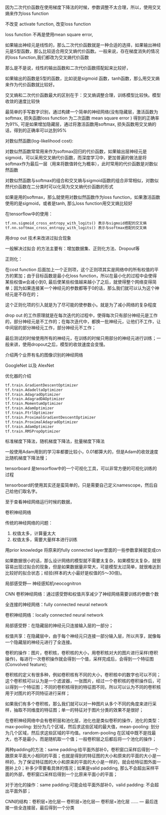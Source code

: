 因为二次代价函数在使用梯度下降法的时候，参数调整不太合理，所以，使用交叉熵来作为loss function 

不改变 activate function, 改变loss function 

loss function 不再是使用mean square error, 

如果输出神经元是线性的，那么二次代价函数就是一种合适的选择，如果输出神经元是S型函数，那么比较适合用交叉熵代价函数。一般来说，存在梯度消失的情况的loss function,我们都改为交叉熵代价函数

那么是不是说，线性的输出函数和二次代价函数搭配起来比较好，

如果输出的函数是S型的函数，比如说是sigmoid 函数，tanh函数，那么用交叉熵来作为代价函数就比较好。



交叉熵和二次代价函数最大的区别在于：交叉熵调整合理，训练模型比较快。模型收敛的速度比较快

最简单的手写数字识别，通过构建一个简单的神经网络(没有隐藏层，激活函数为softmax, 损失函数loss function 为二次函数 mean square error ) 得到的正确率为91%, 可是如果增加隐藏层，通过将激活函数用softmax, 损失函数用交叉熵的话，得到的正确率可以达到95%



对数似然函数(log-likelihood cost):

对数似然函数常常用来作为softmax回归的代价函数，如果输出层神经元是sigmoid，可以采用交叉熵代价函数，而深度学习中，更加普遍的做法是将softmax作为最后一层（用来将数值转化为概率），此时常用的代价函数是对数似然函数

对数似然函数与softmax的组合和交叉熵与sigmoid函数的组合非常相似，对数似然代价函数在二分类时可以化简为交叉熵代价函数的形式

如果是用的softmax，那么就使用对数似然函数作为loss function，如果激活函数使用的是sigmoid，或者是tanh, 那么loss function用交叉熵比较好



在tensorflow中的使用：

```python
tf.nn.sigmoid_cross_entropy_with_logits() 表示与sigmoid搭配的交叉熵
tf.nn.softmax_cross_entropy_with_logits() 表示与softmax搭配的交叉熵
```







用drop out 技术来改进过拟合现象

一般解决过拟合 的方法主要有：增加数据集、正则化方法、Dropout等

正则化：

在cost function 后面加上一个正则项，这个正则项其实是网络中的所有权值的平方的累加；由于目标函数是最小化loss function，所以在最小化的过程中会使得某些权值w会减小到0, 最后使某些权值越来越小了之后，就使得整个网络变得简单；因为如果连接某一个神经元的参数都等于0的话，那么我们就可以认为这个神经元是不存在的；

这个正则化项的引入就是为了尽可能的使参数小。就是为了减小网络的复杂程度





drop out 的工作原理就是在每次迭代的过程中，使得每次只有部分神经元是工作的，部分神经元是不工作的；在每次迭代中，都换一批神经元，让他们不工作，让中间层的部分神经元工作，部分神经元不工作；

最后测试的时候使用所有的神经元，在训练的时候只用部分的神经元进行训练；一般来讲，使用dropout之后，模型的收敛速度会变慢。



介绍两个业界有名的图像识别的神经网络

GoogleNet 以及 AlexNet







优化器的介绍

```python
tf.train.GradientDescentOptimizer
tf.train.AdadeltaOptimizer
tf.train.AdagradOptimizer
tf.train.AdagradDAOptimizer
tf.train.MomentumOptimizer
tf.train.AdamOptimizer
tf.train.FtrlOptimizer
tf.train.ProximalGradientDescentOptimizer
tf.train.ProximalAdagradOptimizer
tf.train.AdamOptimizer
tf.train.RMSPropOptimizer

```



标准梯度下降法，随机梯度下降法，批量梯度下降法

一般使用Adam用到的学习率都要比较小，0.01都算大的，但是Adam的收敛速度比随机梯度下降法慢；



tensorboard 是tensorflow中的一个可视化工具，可以非常方便的可视化训练的过程 

tensorboard的使用其实还是蛮简单的，只是需要自己定义namescope，然后自己给他们取名字。

至于查看神经网络运行时候的数据，





卷积神经网络

传统的神经网络的问题：

1. 权值太多，计算量太大
2. 权值太多，需要大量样本进行训练

用prior knowledge 将原来的fully connected layer里面的一些参数拿掉就变成cn

如果数据很小的话，那么设计网络的模型就不需要太复杂，如果模型太复杂，就很容易出现过拟合的现象，但是如果数据量非常大，可是模型太过简单，就很难达到比较好的拟合状态；经验(样本的大小最好是权值的5～30倍)。

局部感受野— 神经感知机neocognitron

CNN 卷积神经网络：通过感受野和权值共享减少了神经网络需要训练的参数个数

全连接的神经网络：fully connected neural network

卷积神经网络：locally connected neural network

局部感受野：在隐藏层的神经元只连接输入层的一部分；

权值共享：在隐藏层中，由于每个神经元只连接一部分输入层，所以共享，就像每一个隐藏层的神经元进行了全连接。

卷积的操作：图片，卷积核，卷积核的大小，用卷积核对大的图片进行采样(卷积操作)，每进行一次卷积操作就会得到一个值，采样完成后，会得到一个特征图(Convolved feature);

卷积核的定义有很多种，例如卷积核有不同的大小，卷积核中的数字也可以不同；这个卷积核可以认为是一个滤波器，一张图片，经过一个卷积核的卷积操作后，可以得到一个特征图；不同的卷积核得到的特征图不同，所以可以认为不同的卷积核用于对图片的不同特征进行采样；

如果我们有多个卷积核，那么我们就可以对一种图片从多个不同的角度来进行采样，抽取不同维度的特征图；单一的特征对于图片分类的效果不是很好；

在卷积神经网络中会有卷积层和池化层，池化也是类似卷积的操作，池化的类型：max-pooling: 划分为几个区域，然后求这些区域的最大值，mean-pooling: 划分为几个区域，然后求这些区域的平均值。random-pooling 在区域中既不是找最大，也不是最小，而是随机取一个值；一般卷积层之后都后将一个池化的操作；

两种padding的方法：same padding:给平面外部补0，卷积窗口采样后得到一个跟原来平面大小相同的平面；也就是得到的特征图的大小和原来的平面的大小是一样的，为了保证特征图的大小和原来的平面的大小是一样的，就会给特征图外面一圈补上0；补多少零要看具体的情况；如果是valid padding, 那么不会超出采样平面的外部，卷积窗口采样后得到一个比原来平面小的平面；

对于池化的操作：same padding:可能会给平面外部补0，valid padding: 不会超出平面外部；

CNN的结构：卷积层+池化层— 卷积层+池化层— 卷积层+池化层 …… — 最后连接一些全连接层，最后得到一个分类





























































